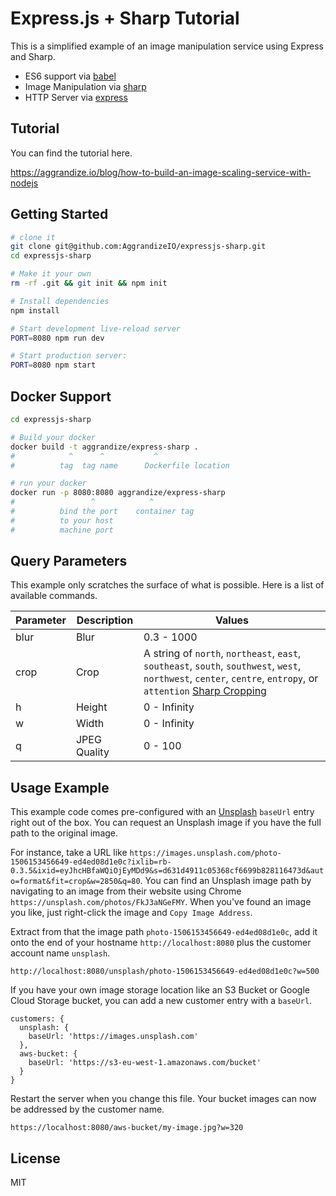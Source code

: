 Express.js + Sharp Tutorial
==================================

This is a simplified example of an image manipulation service using Express and Sharp.

- ES6 support via [babel](https://babeljs.io)
- Image Manipulation via [sharp](https://github.com/lovell/sharp)
- HTTP Server via [express](https://expressjs.com/)

Tutorial
-------------

You can find the tutorial here.

https://aggrandize.io/blog/how-to-build-an-image-scaling-service-with-nodejs


Getting Started
---------------

```sh
# clone it
git clone git@github.com:AggrandizeIO/expressjs-sharp.git
cd expressjs-sharp

# Make it your own
rm -rf .git && git init && npm init

# Install dependencies
npm install

# Start development live-reload server
PORT=8080 npm run dev

# Start production server:
PORT=8080 npm start
```

Docker Support
------

```sh
cd expressjs-sharp

# Build your docker
docker build -t aggrandize/express-sharp .
#            ^      ^           ^
#          tag  tag name      Dockerfile location

# run your docker
docker run -p 8080:8080 aggrandize/express-sharp
#                 ^            ^
#          bind the port    container tag
#          to your host
#          machine port   
```

Query Parameters
-------

This example only scratches the surface of what is possible. Here is a list of available commands.

| Parameter | Description  | Values         |
| --------- | ------------ | -------------- |
| blur      | Blur         | 0.3 - 1000     |
| crop      | Crop         | A string of `north`, `northeast`, `east`, `southeast`, `south`, `southwest`, `west`, `northwest`, `center`, `centre`, `entropy`, or `attention` [Sharp Cropping] |
| h         | Height       | 0 - Infinity   |
| w         | Width        | 0 - Infinity   |
| q         | JPEG Quality | 0 - 100        |

Usage Example
-------

This example code comes pre-configured with an [Unsplash](https://unsplash.com) `baseUrl` entry right out of the box. You can request an Unsplash image if you have the full path to the original image.

For instance, take a URL like `https://images.unsplash.com/photo-1506153456649-ed4ed08d1e0c?ixlib=rb-0.3.5&ixid=eyJhcHBfaWQiOjEyMDd9&s=d631d4911c05368cf6699b828116473d&auto=format&fit=crop&w=2850&q=80`. You can find an Unsplash image path by navigating to an image from their website using Chrome `https://unsplash.com/photos/FkJ3aNGeFMY`. When you've found an image you like, just right-click the image and `Copy Image Address`.

Extract from that the image path `photo-1506153456649-ed4ed08d1e0c`, add it onto the end of your hostname `http://localhost:8080` plus the customer account name `unsplash`.

```
http://localhost:8080/unsplash/photo-1506153456649-ed4ed08d1e0c?w=500
```

If you have your own image storage location like an S3 Bucket or Google Cloud Storage bucket, you can add a new customer entry with a `baseUrl`.

```
customers: {
  unsplash: {
    baseUrl: 'https://images.unsplash.com'
  },
  aws-bucket: {
    baseUrl: 'https://s3-eu-west-1.amazonaws.com/bucket'
  }
}
```

Restart the server when you change this file. Your bucket images can now be addressed by the customer name.

```
https://localhost:8080/aws-bucket/my-image.jpg?w=320
```

License
-------

MIT

[Sharp Cropping]: http://sharp.pixelplumbing.com/en/stable/api-resize/#crop
